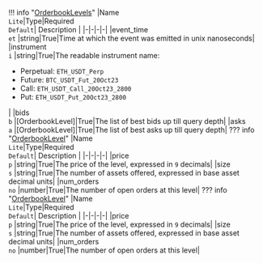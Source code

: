 !!! info "[OrderbookLevels](schemas/orderbook_levels.md)"
    |Name<br>`Lite`|Type|Required<br>`Default`| Description |
    |-|-|-|-|
    |event_time<br>`et` |string|True|Time at which the event was emitted in unix nanoseconds|
    |instrument<br>`i` |string|True|The readable instrument name:<ul><li>Perpetual: `ETH_USDT_Perp`</li><li>Future: `BTC_USDT_Fut_20Oct23`</li><li>Call: `ETH_USDT_Call_20Oct23_2800`</li><li>Put: `ETH_USDT_Put_20Oct23_2800`</li></ul>|
    |bids<br>`b` |[OrderbookLevel]|True|The list of best bids up till query depth|
    |asks<br>`a` |[OrderbookLevel]|True|The list of best asks up till query depth|
    ??? info "[OrderbookLevel](schemas/orderbook_level.md)"
        |Name<br>`Lite`|Type|Required<br>`Default`| Description |
        |-|-|-|-|
        |price<br>`p` |string|True|The price of the level, expressed in `9` decimals|
        |size<br>`s` |string|True|The number of assets offered, expressed in base asset decimal units|
        |num_orders<br>`no` |number|True|The number of open orders at this level|
    ??? info "[OrderbookLevel](schemas/orderbook_level.md)"
        |Name<br>`Lite`|Type|Required<br>`Default`| Description |
        |-|-|-|-|
        |price<br>`p` |string|True|The price of the level, expressed in `9` decimals|
        |size<br>`s` |string|True|The number of assets offered, expressed in base asset decimal units|
        |num_orders<br>`no` |number|True|The number of open orders at this level|
